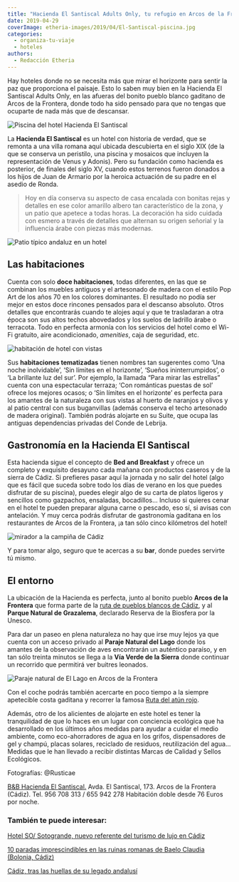```yaml
---
title: "Hacienda El Santiscal Adults Only, tu refugio en Arcos de la Frontera"
date: 2019-04-29
coverImage: etheria-images/2019/04/El-Santiscal-piscina.jpg
categories: 
  - organiza-tu-viaje
  - hoteles
authors: 
  - Redacción Etheria
---
```


Hay hoteles donde no se necesita más que mirar el horizonte para sentir la paz que proporciona el paisaje. Esto lo saben muy bien en la Hacienda El Santiscal Adults Only, en las afueras del bonito pueblo blanco gaditano de Arcos de la Frontera, donde todo ha sido pensado para que no tengas que ocuparte de nada más que de descansar.

![Piscina del hotel Hacienda El Santiscal](etheria-images/2019/04/El-Santiscal-piscina.jpg "Piscina de la Hacienda El Santiscal.")

La **Hacienda El Santiscal** es un hotel con historia de verdad, que se remonta a una 
villa romana aquí ubicada descubierta en el siglo XIX (de la que se conserva un 
peristilo, una piscina y mosaicos que incluyen la representación de Venus y Adonis). 
Pero su fundación como hacienda es posterior, de finales del siglo XV, cuando estos 
terrenos fueron donados a los hijos de Juan de Armario por la heroica actuación de su 
padre en el asedio de Ronda. 

> Hoy en día conserva su aspecto de casa encalada con bonitas rejas y detalles en ese 
> color amarillo albero tan característico de la zona, y un patio que apetece a todas 
> horas. La decoración ha sido cuidada con esmero a través de detalles que alternan su 
> origen señorial y la influencia árabe con piezas más modernas. 

![Patio típico andaluz en un hotel](etheria-images/2019/04/El-Santiscal-patio.jpg "Patio central de la Hacienda.")

## Las habitaciones

Cuenta con solo **doce habitaciones**, todas diferentes, en las que se combinan los 
muebles antiguos y el artesonado de madera con el estilo Pop Art de los años 70 en los 
colores dominantes. El resultado no podía ser mejor en estos doce rincones pensados para 
el descanso absoluto. Otros detalles que encontrarás cuando te alojes aquí y que te 
trasladaran a otra época son sus altos techos abovedados y los suelos de ladrillo árabe 
o terracota. Todo en perfecta armonía con los servicios del hotel como el Wi-Fi 
gratuito, aire acondicionado, _amenities_, caja de seguridad, etc. 

![habitación de hotel con vistas](etheria-images/2019/04/El-Santiscal-habitacion-vistas.jpg "Habitación 'Para mirar las estrellas' de la Hacienda El Santiscal.")

Sus **habitaciones tematizadas** tienen nombres tan sugerentes como ‘Una noche 
inolvidable’, ‘Sin límites en el horizonte’, ‘Sueños ininterrumpidos’, o ‘La brillante 
luz del sur’. Por ejemplo, la llamada “Para mirar las estrellas” cuenta con una 
espectacular terraza; ‘Con románticas puestas de sol’ ofrece los mejores ocasos; o ‘Sin 
límites en el horizonte’ es perfecta para los amantes de la naturaleza con sus vistas al 
huerto de naranjos y olivos y al patio central con sus buganvillas (además conserva el 
techo artesonado de madera original). También podrás alojarte en su Suite, que ocupa las 
antiguas dependencias privadas del Conde de Lebrija. 

## Gastronomía en la Hacienda El Santiscal

Esta hacienda sigue el concepto de **Bed and Breakfast** y ofrece un completo y 
exquisito desayuno cada mañana con productos caseros y de la sierra de Cádiz. Si 
prefieres pasar aquí la jornada y no salir del hotel (algo que es fácil que suceda sobre 
todo los días de verano en los que puedes disfrutar de su piscina), puedes elegir algo 
de su carta de platos ligeros y sencillos como gazpachos, ensaladas, bocadillos… Incluso 
si quieres cenar en el hotel te pueden preparar alguna carne o pescado, eso sí, si 
avisas con antelación. Y muy cerca podrás disfrutar de gastronomía gaditana en los 
restaurantes de Arcos de la Frontera, ¡a tan sólo cinco kilómetros del hotel! 

![mirador a la campiña de Cádiz](etheria-images/2019/04/El-Santiscal-comedor.jpg "Comedor de la Hacienda El Santiscal.")

Y para tomar algo, seguro que te acercas a su **bar**, donde puedes servirte tú mismo. 

## El entorno

La ubicación de la Hacienda es perfecta, junto al bonito pueblo **Arcos de la Frontera** 
que forma parte de la [ruta de pueblos blancos de 
Cádiz](https://etheriamagazine.com/2018/11/02/ruta-por-los-pueblos-blancos-de-cadiz/), y 
al **Parque Natural de Grazalema**, declarado Reserva de la Biosfera por la Unesco. 

Para dar un paseo en plena naturaleza no hay que irse muy lejos ya que cuenta con un 
acceso privado al **Paraje Natural del Lago** donde los amantes de la observación de 
aves encontrarán un auténtico paraíso, y en tan sólo treinta minutos se llega a la **Vía 
Verde de la Sierra** donde continuar un recorrido que permitirá ver buitres leonados. 

![Paraje natural de El Lago en Arcos de la Frontera](etheria-images/2019/04/El-Santiscal-general.jpg "La Hacienda El Santiscal se ubica en medio de un bonito paraje natural.")

Con el coche podrás también acercarte en poco tiempo a la siempre apetecible costa 
gaditana y recorrer la famosa [Ruta del atún 
rojo](https://etheriamagazine.com/2018/06/12/ruta-del-atun-rojo-en-cadiz/). 

Además, otro de los alicientes de alojarte en este hotel es tener la tranquilidad de que 
lo haces en un lugar con conciencia ecológica que ha desarrollado en los últimos años 
medidas para ayudar a cuidar el medio ambiente, como eco-ahorradores de agua en los 
grifos, dispensadores de gel y champú, placas solares, reciclado de residuos, 
reutilización del agua… Medidas que le han llevado a recibir distintas Marcas de Calidad 
y Sellos Ecológicos. 

Fotografías: @Rusticae 

[B&B Hacienda El Santiscal.](https://www.rusticae.es/hotel/hacienda-el-santiscal-1053) 
Avda. El Santiscal, 173. Arcos de la Frontera (Cádiz). Tel. 956 708 313 / 655 942 278 
Habitación doble desde 76 Euros por noche. 

### También te puede interesar:

[Hotel SO/ Sotogrande, nuevo referente del turismo de lujo en 
Cádiz](https://etheriamagazine.com/2021/09/27/so-sotogrande-hotel-de-lujo-cadiz/) 

[10 paradas imprescindibles en las ruinas romanas de Baelo Claudia (Bolonia, 
Cádiz)](https://etheriamagazine.com/2019/08/22/guia-que-ver-ruinas-romanas-baelo-claudia-playa-bolonia/) 

[Cádiz, tras las huellas de su legado 
andalusí](https://etheriamagazine.com/2019/05/20/viajar-con-amigas-que-hacer-en-cadiz/)
